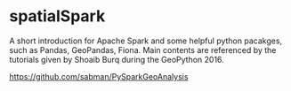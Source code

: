 # spatialSpark

A short introduction for Apache Spark and some helpful python pacakges, such as Pandas, GeoPandas, Fiona. Main contents are referenced by the tutorials given by Shoaib Burq during the GeoPython 2016.



https://github.com/sabman/PySparkGeoAnalysis

